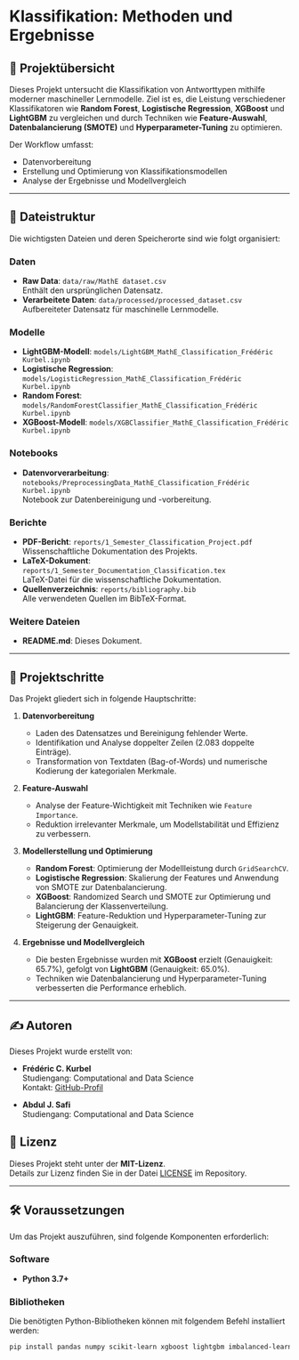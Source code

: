 # Klassifikation: Methoden und Ergebnisse

## 📄 Projektübersicht
Dieses Projekt untersucht die Klassifikation von Antworttypen mithilfe moderner maschineller Lernmodelle. Ziel ist es, die Leistung verschiedener Klassifikatoren wie **Random Forest**, **Logistische Regression**, **XGBoost** und **LightGBM** zu vergleichen und durch Techniken wie **Feature-Auswahl**, **Datenbalancierung (SMOTE)** und **Hyperparameter-Tuning** zu optimieren.  

Der Workflow umfasst:
- Datenvorbereitung
- Erstellung und Optimierung von Klassifikationsmodellen
- Analyse der Ergebnisse und Modellvergleich

---

## 📁 Dateistruktur
Die wichtigsten Dateien und deren Speicherorte sind wie folgt organisiert:

### **Daten**
- **Raw Data**: `data/raw/MathE dataset.csv`  
  Enthält den ursprünglichen Datensatz.
- **Verarbeitete Daten**: `data/processed/processed_dataset.csv`  
  Aufbereiteter Datensatz für maschinelle Lernmodelle.

### **Modelle**
- **LightGBM-Modell**: `models/LightGBM_MathE_Classification_Frédéric Kurbel.ipynb`  
- **Logistische Regression**: `models/LogisticRegression_MathE_Classification_Frédéric Kurbel.ipynb`  
- **Random Forest**: `models/RandomForestClassifier_MathE_Classification_Frédéric Kurbel.ipynb`  
- **XGBoost-Modell**: `models/XGBClassifier_MathE_Classification_Frédéric Kurbel.ipynb`  

### **Notebooks**
- **Datenvorverarbeitung**: `notebooks/PreprocessingData_MathE_Classification_Frédéric Kurbel.ipynb`  
  Notebook zur Datenbereinigung und -vorbereitung.

### **Berichte**
- **PDF-Bericht**: `reports/1_Semester_Classification_Project.pdf`  
  Wissenschaftliche Dokumentation des Projekts.  
- **LaTeX-Dokument**: `reports/1_Semester_Documentation_Classification.tex`  
  LaTeX-Datei für die wissenschaftliche Dokumentation.  
- **Quellenverzeichnis**: `reports/bibliography.bib`  
  Alle verwendeten Quellen im BibTeX-Format.

### **Weitere Dateien**
- **README.md**: Dieses Dokument.

---

## 🚀 Projektschritte
Das Projekt gliedert sich in folgende Hauptschritte:

1. **Datenvorbereitung**
   - Laden des Datensatzes und Bereinigung fehlender Werte.
   - Identifikation und Analyse doppelter Zeilen (2.083 doppelte Einträge).
   - Transformation von Textdaten (Bag-of-Words) und numerische Kodierung der kategorialen Merkmale.

2. **Feature-Auswahl**
   - Analyse der Feature-Wichtigkeit mit Techniken wie `Feature Importance`.
   - Reduktion irrelevanter Merkmale, um Modellstabilität und Effizienz zu verbessern.

3. **Modellerstellung und Optimierung**
   - **Random Forest**: Optimierung der Modellleistung durch `GridSearchCV`.
   - **Logistische Regression**: Skalierung der Features und Anwendung von SMOTE zur Datenbalancierung.
   - **XGBoost**: Randomized Search und SMOTE zur Optimierung und Balancierung der Klassenverteilung.
   - **LightGBM**: Feature-Reduktion und Hyperparameter-Tuning zur Steigerung der Genauigkeit.

4. **Ergebnisse und Modellvergleich**
   - Die besten Ergebnisse wurden mit **XGBoost** erzielt (Genauigkeit: 65.7%), gefolgt von **LightGBM** (Genauigkeit: 65.0%).
   - Techniken wie Datenbalancierung und Hyperparameter-Tuning verbesserten die Performance erheblich.

---

## ✍️ Autoren
Dieses Projekt wurde erstellt von:

- **Frédéric C. Kurbel**  
  Studiengang: Computational and Data Science  
  Kontakt: [GitHub-Profil](https://github.com/Fredeys)

- **Abdul J. Safi**  
  Studiengang: Computational and Data Science  

## 📝 Lizenz
Dieses Projekt steht unter der **MIT-Lizenz**.  
Details zur Lizenz finden Sie in der Datei [LICENSE](LICENSE) im Repository.

---

## 🛠️ Voraussetzungen
Um das Projekt auszuführen, sind folgende Komponenten erforderlich:

### **Software**
- **Python 3.7+**

### **Bibliotheken**
Die benötigten Python-Bibliotheken können mit folgendem Befehl installiert werden:
```bash
pip install pandas numpy scikit-learn xgboost lightgbm imbalanced-learn matplotlib seaborn
```

